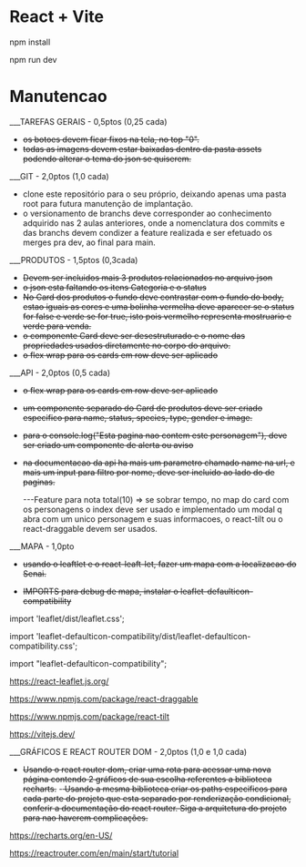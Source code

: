 # React + Vite

npm install

npm run dev

# Manutencao

\_\_\_TAREFAS GERAIS - 0,5ptos (0,25 cada)

- <del>os botoes devem ficar fixos na tela, no top "0".</del>
- <del>todas as imagens devem estar baixadas dentro da pasta assets podendo alterar o tema do json se quiserem.</del>

\_\_\_GIT - 2,0ptos (1,0 cada)

- clone este repositório para o seu próprio, deixando apenas uma pasta root para futura manutenção de implantação.
- o versionamento de branchs deve corresponder ao conhecimento adquirido nas 2 aulas anteriores, onde a nomenclatura dos commits e das branchs devem condizer a feature realizada e ser efetuado os merges pra dev, ao final para main.

\_\_\_PRODUTOS - 1,5ptos (0,3cada)

- <del>Devem ser incluidos mais 3 produtos relacionados no arquivo json</del>
- <del>o json esta faltando os itens Categoria e o status</del>
- <del>No Card dos produtos o fundo deve contrastar com o fundo do body, estao iguais as cores e uma bolinha vermelha deve aparecer se o status for false e verde se for true, isto pois vermelho representa mostruario e verde para venda.</del>
- <del>o componente Card deve ser desestruturado e o nome das propriedades usados diretamente no corpo do arquivo.</del>
- <del>o flex wrap para os cards em row deve ser aplicado</del>

\_\_\_API - 2,0ptos (0,5 cada)

- <del>o flex wrap para os cards em row deve ser aplicado</del>
- <del>um componente separado do Card de produtos deve ser criado especifico para name, status, species, type, gender e image.</del>
- <del>para o console.log("Esta pagina nao contem este personagem"), deve ser criado um componente de alerta ou aviso</del>
- <del>na documentacao da api ha mais um parametro chamado name na url, e mais um input para filtro por nome, deve ser incluido ao lado do de paginas.</del>

  ---Feature para nota total(10) => se sobrar tempo, no map do card com os personagens o index deve ser usado e implementado um modal q abra com um unico personagem e suas informacoes, o react-tilt ou o react-draggable devem ser usados.

\_\_\_MAPA - 1,0pto

- <del>usando o leaftlet e o react-leaft-let, fazer um mapa com a localizacao do Senai.</del>

- <del>IMPORTS para debug de mapa, instalar o leaflet-defaulticon-compatibility</del>

import 'leaflet/dist/leaflet.css';

import 'leaflet-defaulticon-compatibility/dist/leaflet-defaulticon-compatibility.css';

import "leaflet-defaulticon-compatibility";

https://react-leaflet.js.org/

https://www.npmjs.com/package/react-draggable

https://www.npmjs.com/package/react-tilt

https://vitejs.dev/

\_\_\_GRÁFICOS E REACT ROUTER DOM - 2,0ptos (1,0 e 1,0 cada)

- <del>Usando o react router dom, criar uma rota para acessar uma nova página contendo 2 gráficos de sua escolha referentes a biblioteca recharts.</del>
-<del> Usando a mesma biblioteca criar os paths especificos para cada parte do projeto que esta separado por renderização condicional, conferir a documentação do react router. Siga a arquitetura do projeto para nao haverem complicações.</del>

https://recharts.org/en-US/

https://reactrouter.com/en/main/start/tutorial
